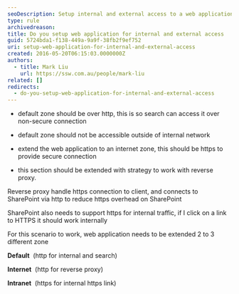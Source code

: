 ```yaml
---
seoDescription: Setup internal and external access to a web application with default HTTP, secure HTTPS, and reverse proxy configurations for seamless sharing.
type: rule
archivedreason:
title: Do you setup web application for internal and external access
guid: 5724bda1-f138-449a-9a9f-38fb2f9ef752
uri: setup-web-application-for-internal-and-external-access
created: 2016-05-20T06:15:03.0000000Z
authors:
  - title: Mark Liu
    url: https://ssw.com.au/people/mark-liu
related: []
redirects:
  - do-you-setup-web-application-for-internal-and-external-access
---
```


- default zone should be over http, this is so search can access it over non-secure connection
- default zone should not be accessible outside of internal network
- extend the web application to an internet zone, this should be https to provide secure connection

- this section should be extended with strategy to work with reverse proxy.

<!--endintro-->

Reverse proxy handle https connection to client, and connects to SharePoint via http to reduce https overhead on SharePoint

SharePoint also needs to support https for internal traffic, if I click on a link to HTTPS it should work internally

For this scenario to work, web application needs to be extended 2 to 3 different zone

**Default**  (http for internal and search)

**Internet**  (http for reverse proxy)

**Intranet**  (https for internal https link)
